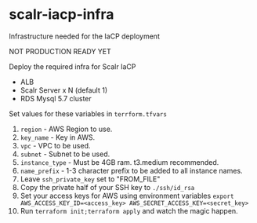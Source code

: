 # scalr-iacp-infra
Infrastructure needed for the IaCP deployment

NOT PRODUCTION READY YET

Deploy the required infra for Scalr IaCP

* ALB
* Scalr Server x N (default 1)
* RDS Mysql 5.7 cluster

Set values for these variables in `terrform.tfvars`

1. `region` - AWS Region to use.
1. `key_name` - Key in AWS.
1. `vpc` - VPC to be used.
1. `subnet` - Subnet to be used.
1. `instance_type` - Must be 4GB ram. t3.medium recommended.
1. `name_prefix` - 1-3 character prefix to be added to all instance names.
1. Leave `ssh_private_key` set to "FROM_FILE"
1. Copy the private half of your SSH key to `./ssh/id_rsa`
1. Set your access keys for AWS using environment variables `export AWS_ACCESS_KEY_ID=<access_key> AWS_SECRET_ACCESS_KEY=<secret_key>`
1. Run `terraform init;terraform apply` and watch the magic happen.
